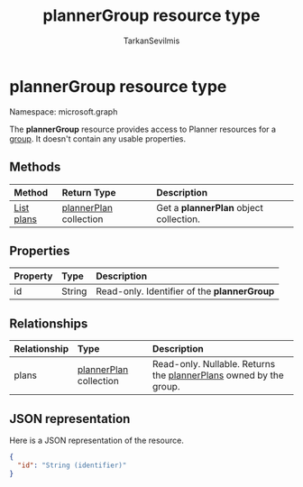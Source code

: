﻿---
title: "plannerGroup resource type"
description: "The **plannerGroup** resource provides access to Planner resources for a group. It doesn't contain any usable properties."
localization_priority: Normal
author: "TarkanSevilmis"
ms.prod: "planner"
doc_type: resourcePageType
---

# plannerGroup resource type

Namespace: microsoft.graph

The **plannerGroup** resource provides access to Planner resources for a [group](group.md). It doesn't contain any usable properties.

## Methods

| Method                                          | Return Type                              | Description                              |
| :---------------------------------------------- | :--------------------------------------- | :--------------------------------------- |
| [List plans](../api/plannergroup-list-plans.md) | [plannerPlan](plannerplan.md) collection | Get a **plannerPlan** object collection. |

## Properties

| Property | Type   | Description                                   |
| :------- | :----- | :-------------------------------------------- |
| id       | String | Read-only. Identifier of the **plannerGroup** |

## Relationships

| Relationship | Type                                     | Description                                                                         |
| :----------- | :--------------------------------------- | :---------------------------------------------------------------------------------- |
| plans        | [plannerPlan](plannerplan.md) collection | Read-only. Nullable. Returns the [plannerPlans](plannerplan.md) owned by the group. |

## JSON representation

Here is a JSON representation of the resource.

<!-- {
  "blockType": "resource",
  "baseType": "microsoft.graph.entity",
  "optionalProperties": [

  ],
  "@odata.type": "microsoft.graph.plannerGroup"
}-->

```json
{
  "id": "String (identifier)"
}

```

<!-- uuid: 8fcb5dbc-d5aa-4681-8e31-b001d5168d79
2015-10-25 14:57:30 UTC -->

<!-- {
  "type": "#page.annotation",
  "description": "plannerGroup resource",
  "keywords": "",
  "section": "documentation",
  "tocPath": ""
}-->
